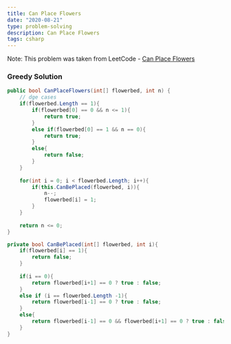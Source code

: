 ```yaml
---
title: Can Place Flowers
date: "2020-08-21"
type: problem-solving
description: Can Place Flowers
tags: csharp
---
```


Note: This problem was taken from LeetCode - [Can Place Flowers](https://leetcode.com/problems/can-place-flowers/)

### Greedy Solution

```csharp
public bool CanPlaceFlowers(int[] flowerbed, int n) {
	// dge cases
	if(flowerbed.Length == 1){
		if(flowerbed[0] == 0 && n <= 1){
			return true;
		}
		else if(flowerbed[0] == 1 && n == 0){
			return true;
		}
		else{
			return false;
		}
	}
	
	for(int i = 0; i < flowerbed.Length; i++){
		if(this.CanBePlaced(flowerbed, i)){
			n--;
			flowerbed[i] = 1;
		}
	}
	
	return n <= 0;
}

private bool CanBePlaced(int[] flowerbed, int i){
	if(flowerbed[i] == 1){
		return false;
	}
	
	if(i == 0){
		return flowerbed[i+1] == 0 ? true : false;
	}
	else if (i == flowerbed.Length -1){
		return flowerbed[i-1] == 0 ? true : false;
	}
	else{
		return flowerbed[i-1] == 0 && flowerbed[i+1] == 0 ? true : false;
	}
}
```
